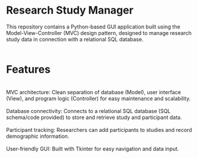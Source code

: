 # Research Study Manager
This repository contains a Python-based GUI application built using the Model-View-Controller (MVC) design pattern, designed to manage research study data in connection with a relational SQL database. <br>
<br>
# Features 
<br>
MVC architecture: Clean separation of database (Model), user interface (View), and program logic (Controller) for easy maintenance and scalability. <br>
<br>
Database connectivity: Connects to a relational SQL database (SQL schema/code provided) to store and retrieve study and participant data. <br>
<br>
Participant tracking: Researchers can add participants to studies and record demographic information. <br>
<br>
User-friendly GUI: Built with Tkinter for easy navigation and data input.
